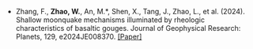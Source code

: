 - Zhang, F., <strong>Zhao, W.</strong>, An, M.*, Shen, X., Tang, J., Zhao, L., et al. (2024). Shallow moonquake mechanisms illuminated by rheologic characteristics of basaltic gouges. Journal of Geophysical Research: Planets, 129, e2024JE008370. [[Paper]](https://doi.org/10.1029/2024JE008370)
